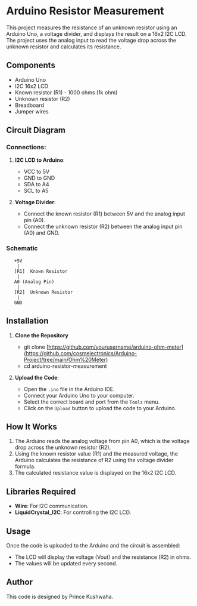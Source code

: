 # Arduino Resistor Measurement

This project measures the resistance of an unknown resistor using an Arduino Uno, a voltage divider, and displays the result on a 16x2 I2C LCD. The project uses the analog input to read the voltage drop across the unknown resistor and calculates its resistance.

## Components

- Arduino Uno
- I2C 16x2 LCD
- Known resistor (R1) - 1000 ohms (1k ohm)
- Unknown resistor (R2)
- Breadboard
- Jumper wires

## Circuit Diagram

### Connections:

1. **I2C LCD to Arduino**:
   - VCC to 5V
   - GND to GND
   - SDA to A4
   - SCL to A5

2. **Voltage Divider**:
   - Connect the known resistor (R1) between 5V and the analog input pin (A0).
   - Connect the unknown resistor (R2) between the analog input pin (A0) and GND.

### Schematic

       +5V
        |
       [R1]  Known Resistor
        |
       A0 (Analog Pin)
        |
       [R2]  Unknown Resistor
        |
       GND

## Installation

1. **Clone the Repository**

   - git clone [https://github.com/yourusername/arduino-ohm-meter](https://github.com/cosmelectronics/Arduino-Project/tree/main/Ohm%20Meter)
   - cd arduino-resistor-measurement


3. **Upload the Code**:
   - Open the `.ino` file in the Arduino IDE.
   - Connect your Arduino Uno to your computer.
   - Select the correct board and port from the `Tools` menu.
   - Click on the `Upload` button to upload the code to your Arduino.

## How It Works

1. The Arduino reads the analog voltage from pin A0, which is the voltage drop across the unknown resistor (R2).
2. Using the known resistor value (R1) and the measured voltage, the Arduino calculates the resistance of R2 using the voltage divider formula.
3. The calculated resistance value is displayed on the 16x2 I2C LCD.

## Libraries Required

- **Wire**: For I2C communication.
- **LiquidCrystal_I2C**: For controlling the I2C LCD.

## Usage

Once the code is uploaded to the Arduino and the circuit is assembled:
- The LCD will display the voltage (Vout) and the resistance (R2) in ohms.
- The values will be updated every second.

## Author

This code is designed by Prince Kushwaha.
